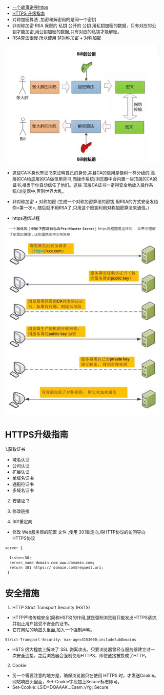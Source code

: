 * [一个故事讲完https](https://mp.weixin.qq.com/s/StqqafHePlBkWAPQZg3NrA)
* [HTTPS 升级指南](http://www.ruanyifeng.com/blog/2016/08/migrate-from-http-to-https.html)
* 对称加密算法 ,加密和解密用的是同一个密钥
* 非对称加密 RSA  保密的 私钥  公开的 公钥   用私钥加密的数据，只有对应的公钥才能加密,用公钥加密的数据,只有对应的私钥才能解密。
* RSA算法很慢 所以使用 非对称加密 + 对称加密

![](https://raw.githubusercontent.com/1391020381/Web-Foundation/master/articles/HTTP%E3%80%81TCP%E3%80%81IP/img/https%E7%A7%81%E9%92%A5%E5%85%AC%E9%92%A5.png)


* 这些CA本身也有证书来证明自己的身份,并且CA的信用是像树一样分级的,高层的CA给底层的CA做信用背书,而操作系统/浏览器中会内置一些顶层的CA的证书,相当于你自动信任了他们。这些
顶层CA证书一定得安全地放入操作系统/浏览器中,否则世界大乱。

* 非对称加密 + 对称加密 (生成一个对称加密算法的密钥,用RSA的方式安全发给你<第一次>, 随后就不用RSA了,只用这个密钥利用对称加密算法来通信。)

* https通信过程

![](https://raw.githubusercontent.com/1391020381/Web-Foundation/master/articles/HTTP%E3%80%81TCP%E3%80%81IP/img/https%E9%80%9A%E4%BF%A1%E8%BF%87%E7%A8%8B.png)

# HTTPS升级指南

1.获取证书
* 域名认证
* 公司认证
* 扩展认证
* 单域名证书
* 通配符证书
* 多域名证书
2. 安装证书

3. 修改链接
4.  301重定向

* 修改 Web服务器的配置 文件 ,使用 301重定向,将HTTP协议的访问导向 HTTPS协议

```
server {

  listen:80;
  server_name domain.com www.domamin.com;
  return 301 https:// domain.com$request.uri;
 }

```

# 安全措施
1. HTTP Strict Transport Security (HSTS)
* HTTP严格传输安全(简称HSTS)的作用,就是强制浏览器只能发出HTTPS请求,并阻止用户接受不安全的证书。
* 它在网站的响应头里面,加入一个强制声明。
```
Strict-Transport-Security: max-age=3153600;includeSubDomains
```
* HSTS 很大程度上解决了 SSL 剥离攻击。只要浏览器曾经与服务器建立过一次安全连接，之后浏览器会强制使用HTTPS，即使链接被换成了HTTP。

2. Cookie
* 另一个需要注意的地方是，确保浏览器只在使用 HTTPS 时，才发送Cookie。网站响应头里面，Set-Cookie字段加上Secure标志即可。
* Set-Cookie: LSID=DQAAAK...Eaem_vYg; Secure